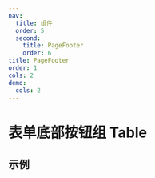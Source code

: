 ```yaml
---
nav:
  title: 组件
  order: 5
  second:
    title: PageFooter
    order: 6
title: PageFooter
order: 1
cols: 2
demo:
  cols: 2
---
```


# 表单底部按钮组 Table

## 示例

<code src="./pagefooter.tsx" ></code>
<code src="./pagefooter2.tsx" ></code>
